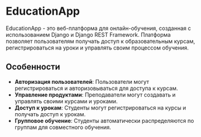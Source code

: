 # EducationApp

EducationApp - это веб-платформа для онлайн-обучения, созданная с использованием Django и Django REST Framework. Платформа позволяет пользователям получать доступ к образовательным курсам, регистрироваться на уроки и управлять своим процессом обучения.

## Особенности

- **Авторизация пользователей**: Пользователи могут регистрироваться и авторизовываться для доступа к курсам.
- **Управление продуктами**: Преподаватели могут создавать и управлять своими курсами и уроками.
- **Доступ к урокам**: Студенты могут регистрироваться на курсы и получать доступ к урокам.
- **Групповое обучение**: Студенты автоматически распределяются по группам для совместного обучения.


